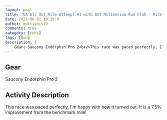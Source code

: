 ```yaml
---
layout: post
title: 'UA All Out Mile Attempt #1 with AUT Millennium Run Club - Mile PR 5:41'
date: 2022-06-02 19:39:9
author: multishiv19
comments: true
category: [runs]
tags: [Run]
description: |
    Gear: Saucony Endorphin Pro 2<br/>This race was paced perfectly, I'm happy with how it turned out. It is a 7.5% improvement from the benchmark mile!
---
```


## Gear
Saucony Endorphin Pro 2

## Activity Description
This race was paced perfectly, I'm happy with how it turned out. It is a 7.5% improvement from the benchmark mile!


<div width='100%' class='strava-embed-placeholder' data-embed-type='activity' data-embed-id='7241435251'></div>
<script src='https://strava-embeds.com/embed.js'></script>

